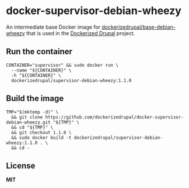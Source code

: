 # docker-supervisor-debian-wheezy

An intermediate base Docker image for [dockerizedrupal/base-debian-wheezy](https://github.com/dockerizedrupal/docker-base-debian-wheezy) that is used in the [Dockerized Drupal](https://dockerizedrupal.com/) project.

## Run the container

    CONTAINER="supervisor" && sudo docker run \
      --name "${CONTAINER}" \
      -h "${CONTAINER}" \
      dockerizedrupal/supervisor-debian-wheezy:1.1.0

## Build the image

    TMP="$(mktemp -d)" \
      && git clone https://github.com/dockerizedrupal/docker-supervisor-debian-wheezy.git "${TMP}" \
      && cd "${TMP}" \
      && git checkout 1.1.0 \
      && sudo docker build -t dockerizedrupal/supervisor-debian-wheezy:1.1.0 . \
      && cd -

## License

**MIT**
